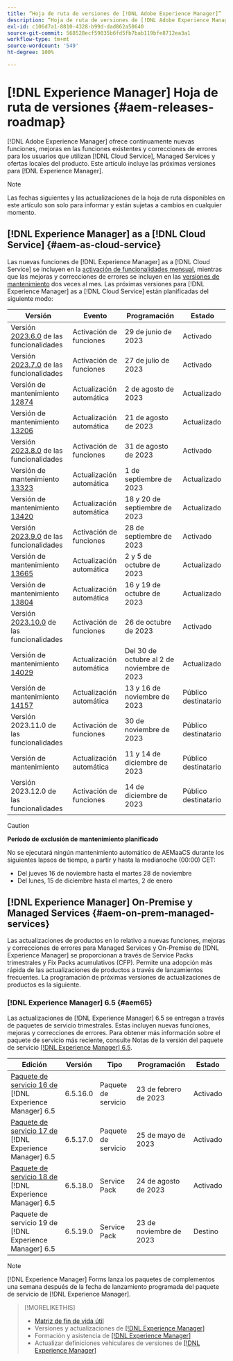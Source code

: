 ```yaml
---
title: “Hoja de ruta de versiones de [!DNL Adobe Experience Manager]”
description: “Hoja de ruta de versiones de [!DNL Adobe Experience Manager]”
exl-id: c106d7a1-8810-4328-b99d-dad862a50640
source-git-commit: 568528ecf59035b6fd5fb7bab119bfe8712ea3a1
workflow-type: tm+mt
source-wordcount: '549'
ht-degree: 100%

---
```


# [!DNL Experience Manager] Hoja de ruta de versiones {#aem-releases-roadmap}

[!DNL Adobe Experience Manager] ofrece continuamente nuevas funciones, mejoras en las funciones existentes y correcciones de errores para los usuarios que utilizan [!DNL Cloud Service], Managed Services y ofertas locales del producto. Este artículo incluye las próximas versiones para [!DNL Experience Manager].

>[!NOTE]
>
>Las fechas siguientes y las actualizaciones de la hoja de ruta disponibles en este artículo son solo para informar y están sujetas a cambios en cualquier momento.

## [!DNL Experience Manager] as a [!DNL Cloud Service] {#aem-as-cloud-service}

Las nuevas funciones de [!DNL Experience Manager] as a [!DNL Cloud Service] se incluyen en la [activación de funcionalidades mensual](https://experienceleague.adobe.com/docs/experience-manager-cloud-service/content/release-notes/release-notes/release-notes-current.html?lang=es), mientras que las mejoras y correcciones de errores se incluyen en las [versiones de mantenimiento](https://experienceleague.adobe.com/docs/experience-manager-cloud-service/content/release-notes/maintenance/latest.html?lang=es) dos veces al mes.
Las próximas versiones para [!DNL Experience Manager] as a [!DNL Cloud Service] están planificadas del siguiente modo:

| Versión | Evento | Programación | Estado |
|---|---|---|---|
| Versión [2023.6.0](https://experienceleague.adobe.com/docs/experience-manager-cloud-service/content/release-notes/release-notes/2023/release-notes-2023-6-0.html?lang=es) de las funcionalidades | Activación de funciones | 29 de junio de 2023 | Activado |
| Versión [2023.7.0](https://experienceleague.adobe.com/docs/experience-manager-cloud-service/content/release-notes/release-notes/2023/release-notes-2023-7-0.html?lang=es) de las funcionalidades | Activación de funciones | 27 de julio de 2023 | Activado |
| Versión de mantenimiento [12874](https://experienceleague.adobe.com/docs/experience-manager-cloud-service/content/release-notes/maintenance/2023/2023.8.0.html?lang=es#release-12874) | Actualización automática | 2 de agosto de 2023 | Actualizado |
| Versión de mantenimiento [13206](https://experienceleague.adobe.com/docs/experience-manager-cloud-service/content/release-notes/maintenance/2023/2023.8.0.html?lang=es#release-13206) | Actualización automática | 21 de agosto de 2023 | Actualizado |
| Versión [2023.8.0](https://experienceleague.adobe.com/docs/experience-manager-cloud-service/content/release-notes/release-notes/2023/release-notes-2023-8-0.html?lang=es) de las funcionalidades | Activación de funciones | 31 de agosto de 2023 | Activado |
| Versión de mantenimiento [13323](https://experienceleague.adobe.com/docs/experience-manager-cloud-service/content/release-notes/maintenance/2023/2023.9.0.html?lang=es#release-13323) | Actualización automática | 1 de septiembre de 2023 | Actualizado |
| Versión de mantenimiento [13420](https://experienceleague.adobe.com/docs/experience-manager-cloud-service/content/release-notes/maintenance/2023/2023.9.0.html?lang=es#release-13420) | Actualización automática | 18 y 20 de septiembre de 2023 | Actualizado |
| Versión [2023.9.0](https://experienceleague.adobe.com/docs/experience-manager-cloud-service/content/release-notes/release-notes/2023/release-notes-2023-9-0.html?lang=es) de las funcionalidades | Activación de funciones | 28 de septiembre de 2023 | Activado |
| Versión de mantenimiento [13665](https://experienceleague.adobe.com/docs/experience-manager-cloud-service/content/release-notes/maintenance/2023/2023.10.0.html?lang=es#release-13665) | Actualización automática | 2 y 5 de octubre de 2023 | Actualizado |
| Versión de mantenimiento [13804](https://experienceleague.adobe.com/docs/experience-manager-cloud-service/content/release-notes/maintenance/2023/2023.10.0.html?lang=es#release-13804) | Actualización automática | 16 y 19 de octubre de 2023 | Actualizado |
| Versión [2023.10.0](https://experienceleague.adobe.com/docs/experience-manager-cloud-service/content/release-notes/release-notes/release-notes-current.html?lang=es) de las funcionalidades | Activación de funciones | 26 de octubre de 2023 | Activado |
| Versión de mantenimiento [14029](https://experienceleague.adobe.com/docs/experience-manager-cloud-service/content/release-notes/maintenance/2023/2023.11.0.html?lang=es#release-14029) | Actualización automática | Del 30 de octubre al 2 de noviembre de 2023 | Actualizado |
| Versión de mantenimiento [14157](https://experienceleague.adobe.com/docs/experience-manager-cloud-service/content/release-notes/maintenance/latest.html?lang=es) | Actualización automática | 13 y 16 de noviembre de 2023 | Público destinatario |
| Versión 2023.11.0 de las funcionalidades | Activación de funciones | 30 de noviembre de 2023 | Público destinatario |
| Versión de mantenimiento | Actualización automática | 11 y 14 de diciembre de 2023 | Público destinatario |
| Versión 2023.12.0 de las funcionalidades | Activación de funciones | 14 de diciembre de 2023 | Público destinatario |

>[!CAUTION]
>
>**Período de exclusión de mantenimiento planificado**
>
> No se ejecutará ningún mantenimiento automático de AEMaaCS durante los siguientes lapsos de tiempo, a partir y hasta la medianoche (00:00) CET:
>
>* Del jueves 16 de noviembre hasta el martes 28 de noviembre
>* Del lunes, 15 de diciembre hasta el martes, 2 de enero

## [!DNL Experience Manager] On-Premise y Managed Services {#aem-on-prem-managed-services}

Las actualizaciones de productos en lo relativo a nuevas funciones, mejoras y correcciones de errores para Managed Services y On-Premise de [!DNL Experience Manager] se proporcionan a través de Service Packs trimestrales y Fix Packs acumulativos (CFP). Permite una adopción más rápida de las actualizaciones de productos a través de lanzamientos frecuentes. La programación de próximas versiones de actualizaciones de productos es la siguiente.

### [!DNL Experience Manager] 6.5 {#aem65}

Las actualizaciones de [!DNL Experience Manager] 6.5 se entregan a través de paquetes de servicio trimestrales. Estas incluyen nuevas funciones, mejoras y correcciones de errores. Para obtener más información sobre el paquete de servicio más reciente, consulte Notas de la versión del paquete de servicio [[!DNL Experience Manager]  6.5](https://experienceleague.adobe.com/docs/experience-manager-65/release-notes/release-notes.html?lang=es).

| Edición | Versión | Tipo | Programación | Estado |
|---|---|---|---|---|
| [Paquete de servicio 16 de ](https://experienceleague.adobe.com/docs/experience-manager-65/release-notes/service-pack/6.5.16.html?lang=es)[!DNL Experience Manager] 6.5 | 6.5.16.0 | Paquete de servicio | 23 de febrero de 2023 | Activado |
| [Paquete de servicio 17 de ](https://experienceleague.adobe.com/docs/experience-manager-65/release-notes/service-pack/6.5.17.html?lang=es)[!DNL Experience Manager] 6.5 | 6.5.17.0 | Paquete de servicio | 25 de mayo de 2023 | Activado |
| [Paquete de servicio 18 de ](https://experienceleague.adobe.com/docs/experience-manager-65/release-notes/release-notes.html?lang=es)[!DNL Experience Manager] 6.5 | 6.5.18.0 | Service Pack | 24 de agosto de 2023 | Activado |
| Paquete de servicio 19 de [!DNL Experience Manager] 6.5 | 6.5.19.0 | Service Pack | 23 de noviembre de 2023 | Destino |

>[!NOTE]
>
>[!DNL Experience Manager] Forms lanza los paquetes de complementos una semana después de la fecha de lanzamiento programada del paquete de servicio de [!DNL Experience Manager].

>[!MORELIKETHIS]
>
>* [Matriz de fin de vida útil](https://helpx.adobe.com/es/support/programs/eol-matrix.html)
>* Versiones y actualizaciones de [[!DNL Experience Manager] ](https://experienceleague.adobe.com/docs/experience-manager-release-information/aem-release-updates/aem-releases-updates.html?lang=es)
>* Formación y asistencia de [[!DNL Experience Manager] ](https://experienceleague.adobe.com/docs/experience-manager-cloud-service.html?lang=es)
>* Actualizar definiciones vehiculares de versiones de [[!DNL Experience Manager] ](/help/using/update-release-vehicle-definitions.md)
